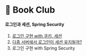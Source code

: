 # 📖 Book Club

#### 로그인과 세션, Spring Security

1. [로그인 구현 with 쿠키, 세션](spring-security/1.-with.md)
2. [다중 서버에서 로그인이 세션 유지될까?](spring-security/2..md)
3. 로그인 구현 with Spring Security

